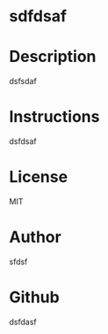 

# **sdfdsaf**


# Description
dsfsdaf

# Instructions
dsfdsaf

# License
MIT

# Author
sfdsf

# Github
dsfdasf
    